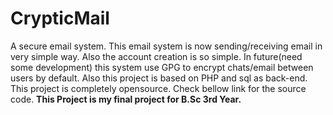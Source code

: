 # CrypticMail

A secure email system. This email system is now sending/receiving email in very simple way. Also the account creation is so simple. In future(need some development) this system use GPG to encrypt chats/email between users by default. Also this project is based on PHP and sql as back-end. This project is completely opensource. Check bellow link for the source code.
**This Project is my final project for B.Sc 3rd Year.**
